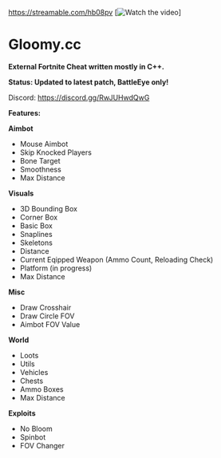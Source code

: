 https://streamable.com/hb08pv
[![Watch the video](https://user-images.githubusercontent.com/70964202/169858758-a604bc4f-340b-46d2-bc62-cf3fb29b9b8b.png)]

# Gloomy.cc

**External Fortnite Cheat written mostly in C++.**

**Status: Updated to latest patch, BattleEye only!**

Discord: https://discord.gg/RwJUHwdQwG

**Features:**

**Aimbot**
- Mouse Aimbot
- Skip Knocked Players
- Bone Target 
- Smoothness
- Max Distance

**Visuals**
- 3D Bounding Box
- Corner Box
- Basic Box
- Snaplines
- Skeletons
- Distance
- Current Eqipped Weapon (Ammo Count, Reloading Check)
- Platform (in progress)
- Max Distance

**Misc**
- Draw Crosshair
- Draw Circle FOV
- Aimbot FOV Value

**World**
- Loots
- Utils
- Vehicles
- Chests
- Ammo Boxes
- Max Distance

**Exploits**
- No Bloom
- Spinbot
- FOV Changer
